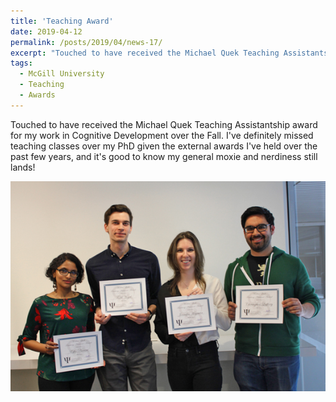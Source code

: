 ```yaml
---
title: 'Teaching Award'
date: 2019-04-12
permalink: /posts/2019/04/news-17/
excerpt: "Touched to have received the Michael Quek Teaching Assistantship award for my work in Cognitive Development over the Fall. I've definitely missed teaching classes over my PhD given the external awards I've held over the past few years, and it's good to know my general moxie and nerdiness still lands!<br><br><img src='/images/posts/2019_04_TAaward.jpg'><br><br>"
tags:
  - McGill University
  - Teaching
  - Awards
---
```


Touched to have received the Michael Quek Teaching Assistantship award for my work in Cognitive Development over the Fall. I've definitely missed teaching classes over my PhD given the external awards I've held over the past few years, and it's good to know my general moxie and nerdiness still lands!

![internal](/images/posts/2019_04_TAaward.jpg)